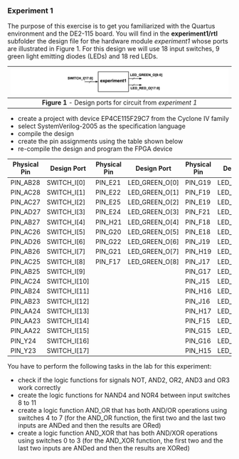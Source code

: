 ### Experiment 1

The purpose of this exercise is to get you familiarized with the Quartus environment and the DE2-115 board. You will find in the **experiment1/rtl** subfolder the design file for the hardware module *experiment1* whose ports are illustrated in Figure 1. For this design we will use 18 input switches, 9 green light emitting diodes (LEDs) and 18 red LEDs.

| ![](design-ports.png) |
|:--:|
|**Figure 1** - Design ports for circuit from *experiment 1*|
<a name="design-ports"></a>

* create a project with device EP4CE115F29C7 from the Cyclone IV family
* select SystemVerilog-2005 as the specification language
* compile the design
* create the pin assignments using the table shown below
* re-compile the design and program the FPGA device

|  Physical Pin |  Design Port | Physical Pin |  Design Port | Physical Pin |  Design Port |
|---|---|---|---|---|---|
| PIN_AB28 | SWITCH\_I[0] | PIN_E21 | LED\_GREEN_O[0] | PIN_G19 | LED\_RED_O[0] |
| PIN_AC28 |	SWITCH\_I[1] | PIN_E22 | LED\_GREEN_O[1] | PIN_F19 | LED\_RED_O[1] |
| PIN_AC27 | SWITCH\_I[2] | PIN_E25 | LED\_GREEN_O[2] | PIN_E19 | LED_RED_O[2] |
| PIN_AD27 | SWITCH\_I[3] | PIN_E24 | LED\_GREEN_O[3] | PIN_F21 | LED\_RED_O[3] |
| PIN_AB27 | SWITCH\_I[4] | PIN_H21 | LED\_GREEN_O[4] | PIN_F18 | LED\_RED_O[4] |
| PIN_AC26 | SWITCH\_I[5] | PIN_G20 | LED\_GREEN_O[5] | PIN_E18 | LED\_RED_O[5] |
| PIN_AD26 | SWITCH\_I[6] | PIN_G22 | LED\_GREEN_O[6] | PIN_J19 | LED\_RED_O[6] |
| PIN_AB26 | SWITCH\_I[7] | PIN_G21 | LED\_GREEN_O[7] | PIN_H19 | LED\_RED_O[7] |
| PIN_AC25 | SWITCH\_I[8] | PIN_F17 | LED\_GREEN_O[8] | PIN_J17 | LED\_RED_O[8] |
| PIN_AB25 | SWITCH\_I[9] | | | PIN_G17 | LED\_RED_O[9] |
| PIN_AC24 | SWITCH\_I[10] | | | PIN_J15 | LED\_RED_O[10] |
| PIN_AB24 | SWITCH\_I[11] | | | PIN_H16 | LED\_RED_O[11] |
| PIN_AB23 | SWITCH\_I[12] | | | PIN_J16 | LED\_RED_O[12] |
| PIN_AA24 | SWITCH\_I[13] | | | PIN_H17 | LED\_RED_O[13] |
| PIN_AA23 | SWITCH\_I[14] | | | PIN_F15 | LED\_RED_O[14] |
| PIN_AA22 | SWITCH\_I[15] | | | PIN_G15 | LED\_RED_O[15] |
| PIN_Y24  | SWITCH\_I[16] | | | PIN_G16 | LED\_RED_O[16] |
| PIN_Y23  | SWITCH\_I[17] | | | PIN_H15 | LED\_RED_O[17] |

You have to perform the following tasks in the lab for this experiment:

* check if the logic functions for signals NOT, AND2, OR2, AND3 and OR3 work correctly
* create the logic functions for NAND4 and NOR4 between input switches 8 to 11
* create a logic function AND\_OR that has both AND/OR operations using switches 4 to 7 (for the AND\_OR function, the first two and the last two inputs are ANDed and then the results are ORed)
* create a logic function AND\_XOR that has both AND/XOR operations using switches 0 to 3 (for the AND\_XOR function, the first two and the last two inputs are ANDed and then the results are XORed)

